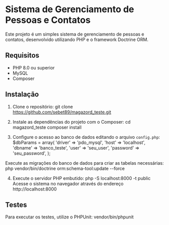 # Sistema de Gerenciamento de Pessoas e Contatos

Este projeto é um simples sistema de gerenciamento de pessoas e contatos, desenvolvido utilizando PHP e o framework Doctrine ORM.

## Requisitos

- PHP 8.0 ou superior
- MySQL
- Composer

## Instalação

1. Clone o repositório:
git clone https://github.com/sebet89/magazord_teste.git

2. Instale as dependências do projeto com o Composer:
cd magazord_teste
composer install

3. Configure o acesso ao banco de dados editando o arquivo `config.php`:
$dbParams = array(
    'driver'   => 'pdo_mysql',
    'host'     => 'localhost',
    'dbname'   => 'banco_teste',
    'user'     => 'seu_user',
    'password' => 'seu_password',
);

Execute as migrações do banco de dados para criar as tabelas necessárias:
php vendor/bin/doctrine orm:schema-tool:update --force


4. Execute o servidor PHP embutido:
php -S localhost:8000 -t public
Acesse o sistema no navegador através do endereço http://localhost:8000

## Testes
Para executar os testes, utilize o PHPUnit:
vendor/bin/phpunit